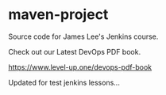# maven-project
Source code for James Lee's Jenkins course.

Check out our Latest DevOps PDF book.

https://www.level-up.one/devops-pdf-book

Updated for test jenkins lessons...
